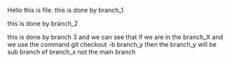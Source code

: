 Hello this is file.
this is done by branch_1

this is done by branch_2


this is done by branch 3 and we can see that if we are in the branch_X and we use the command git checkout -b branch_y then the branch_y will be sub branch of branch_x not the main branch
